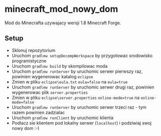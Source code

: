 # minecraft_mod_nowy_dom

Mod do Minecrafta uzywajacy wersji 1.8 Minecraft Forge.

## Setup

* Sklonuj repozytorium
* Uruchom `gradlew setupDecompWorkspace` by przygotowac srodowisko programistyczne
* Uruchom `gradlew build` by skompilowac moda
* Uruchom `gradlew runServer` by uruchomic serwer pierwszy raz, powinien wygenerowac katalog `eclipse`
* Zmien w pliku `eclipse\eula.txt` `eula=false` na `eula=true`
* Uruchom `gradlew runServer` by uruchomic serwer drugi raz, powinien wygenerowac plik `server.properties`
* Zmien w pliku `eclipse\server.properties` `online-mode=true` na `online-mode=false`
* Uruchom `gradlew runServer` by uruchomic serwer trzeci raz - tym razem powinien zadzialac
* Uruchom `gradlew runClient` by uruchomic klienta
* Podlacz sie klientem pod lokalny serwer (`localhost`) i podziwiaj swoj nowy dom :-)
